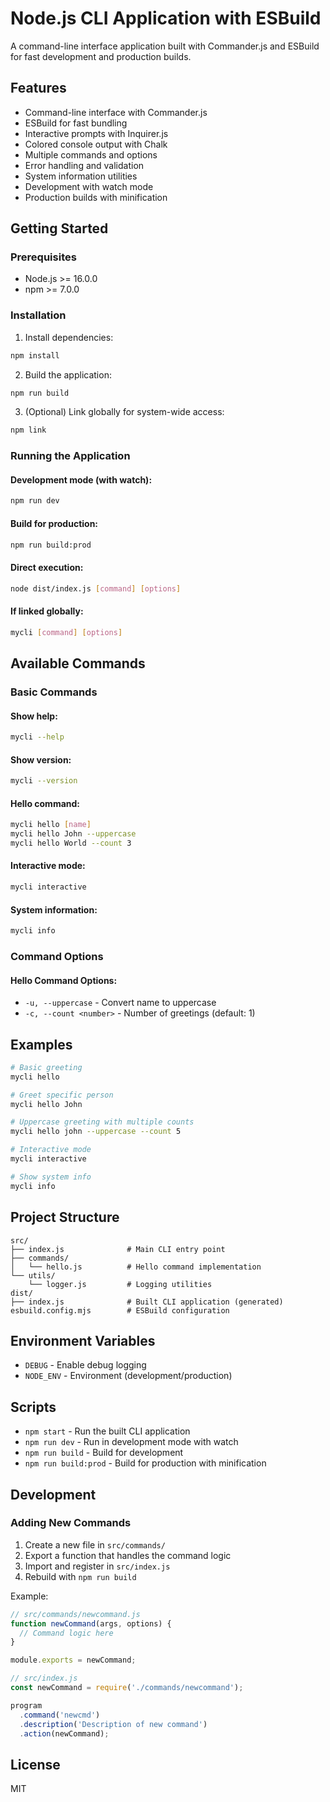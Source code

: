 # Node.js CLI Application with ESBuild

A command-line interface application built with Commander.js and ESBuild for fast development and production builds.

## Features

- Command-line interface with Commander.js
- ESBuild for fast bundling
- Interactive prompts with Inquirer.js
- Colored console output with Chalk
- Multiple commands and options
- Error handling and validation
- System information utilities
- Development with watch mode
- Production builds with minification

## Getting Started

### Prerequisites

- Node.js >= 16.0.0
- npm >= 7.0.0

### Installation

1. Install dependencies:
```bash
npm install
```

2. Build the application:
```bash
npm run build
```

3. (Optional) Link globally for system-wide access:
```bash
npm link
```

### Running the Application

#### Development mode (with watch):
```bash
npm run dev
```

#### Build for production:
```bash
npm run build:prod
```

#### Direct execution:
```bash
node dist/index.js [command] [options]
```

#### If linked globally:
```bash
mycli [command] [options]
```

## Available Commands

### Basic Commands

#### Show help:
```bash
mycli --help
```

#### Show version:
```bash
mycli --version
```

#### Hello command:
```bash
mycli hello [name]
mycli hello John --uppercase
mycli hello World --count 3
```

#### Interactive mode:
```bash
mycli interactive
```

#### System information:
```bash
mycli info
```

### Command Options

#### Hello Command Options:
- `-u, --uppercase` - Convert name to uppercase
- `-c, --count <number>` - Number of greetings (default: 1)

## Examples

```bash
# Basic greeting
mycli hello

# Greet specific person
mycli hello John

# Uppercase greeting with multiple counts
mycli hello john --uppercase --count 5

# Interactive mode
mycli interactive

# Show system info
mycli info
```

## Project Structure

```
src/
├── index.js              # Main CLI entry point
├── commands/
│   └── hello.js          # Hello command implementation
└── utils/
    └── logger.js         # Logging utilities
dist/
├── index.js              # Built CLI application (generated)
esbuild.config.mjs        # ESBuild configuration
```

## Environment Variables

- `DEBUG` - Enable debug logging
- `NODE_ENV` - Environment (development/production)

## Scripts

- `npm start` - Run the built CLI application
- `npm run dev` - Run in development mode with watch
- `npm run build` - Build for development
- `npm run build:prod` - Build for production with minification

## Development

### Adding New Commands

1. Create a new file in `src/commands/`
2. Export a function that handles the command logic
3. Import and register in `src/index.js`
4. Rebuild with `npm run build`

Example:
```javascript
// src/commands/newcommand.js
function newCommand(args, options) {
  // Command logic here
}

module.exports = newCommand;

// src/index.js
const newCommand = require('./commands/newcommand');

program
  .command('newcmd')
  .description('Description of new command')
  .action(newCommand);
```

## License

MIT
